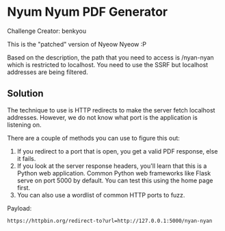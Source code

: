 # Nyum Nyum PDF Generator

Challenge Creator: benkyou

This is the "patched" version of Nyeow Nyeow :P

Based on the description, the path that you need to access is /nyan-nyan which is restricted to localhost.
You need to use the SSRF but localhost addresses are being filtered.

## Solution

The technique to use is HTTP redirects to make the server fetch localhost addresses.
However, we do not know what port is the application is listening on.

There are a couple of methods you can use to figure this out:
1. If you redirect to a port that is open, you get a valid PDF response, else it fails.
2. If you look at the server response headers, you'll learn that this is a Python web application. Common Python web frameworks like Flask serve on port 5000 by default. You can test this using the home page first.
3. You can also use a wordlist of common HTTP ports to fuzz.

Payload:

```
https://httpbin.org/redirect-to?url=http://127.0.0.1:5000/nyan-nyan
```